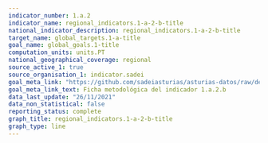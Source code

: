 ```yaml
---
indicator_number: 1.a.2
indicator_name: regional_indicators.1-a-2-b-title
national_indicator_description: regional_indicators.1-a-2-b-title
target_name: global_targets.1-a-title
goal_name: global_goals.1-title
computation_units: units.PT
national_geographical_coverage: regional
source_active_1: true
source_organisation_1: indicator.sadei
goal_meta_link: "https://github.com/sadeiasturias/asturias-datos/raw/develop/descargas/metodologia/1.a.2.b.pdf"
goal_meta_link_text: Ficha metodológica del indicador 1.a.2.b
data_last_update: "26/11/2021"
data_non_statistical: false
reporting_status: complete
graph_title: regional_indicators.1-a-2-b-title
graph_type: line
---
```

